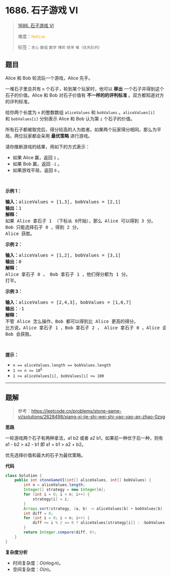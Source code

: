 # 1686. 石子游戏 VI

> [1686. 石子游戏 VI](https://leetcode.cn/problems/stone-game-vi/)
>
> 难度：<font color=orange>`Medium`</font>
>
> 标签：`贪心` `数组` `数学` `博弈` `排序` `堆（优先队列）`

## 题目

<p>Alice 和 Bob 轮流玩一个游戏，Alice 先手。</p>

<p>一堆石子里总共有 <code>n</code> 个石子，轮到某个玩家时，他可以 <strong>移出</strong> 一个石子并得到这个石子的价值。Alice 和 Bob 对石子价值有 <strong>不一样的的评判标准</strong> 。双方都知道对方的评判标准。</p>

<p>给你两个长度为 <code>n</code> 的整数数组 <code>aliceValues</code> 和 <code>bobValues</code> 。<code>aliceValues[i]</code> 和 <code>bobValues[i]</code> 分别表示 Alice 和 Bob 认为第 <code>i</code> 个石子的价值。</p>

<p>所有石子都被取完后，得分较高的人为胜者。如果两个玩家得分相同，那么为平局。两位玩家都会采用 <b>最优策略</b> 进行游戏。</p>

<p>请你推断游戏的结果，用如下的方式表示：</p>

<ul>
	<li>如果 Alice 赢，返回 <code>1</code> 。</li>
	<li>如果 Bob 赢，返回 <code>-1</code> 。</li>
	<li>如果游戏平局，返回 <code>0</code> 。</li>
</ul>

<p> </p>

<p><strong>示例 1：</strong></p>

<pre>
<b>输入：</b>aliceValues = [1,3], bobValues = [2,1]
<b>输出：</b>1
<strong>解释：</strong>
如果 Alice 拿石子 1 （下标从 0开始），那么 Alice 可以得到 3 分。
Bob 只能选择石子 0 ，得到 2 分。
Alice 获胜。
</pre>

<p><strong>示例 2：</strong></p>

<pre>
<strong>输入：</strong>aliceValues = [1,2], bobValues = [3,1]
<b>输出：</b>0
<strong>解释：</strong>
Alice 拿石子 0 ， Bob 拿石子 1 ，他们得分都为 1 分。
打平。
</pre>

<p><strong>示例 3：</strong></p>

<pre>
<b>输入：</b>aliceValues = [2,4,3], bobValues = [1,6,7]
<b>输出：</b>-1
<strong>解释：</strong>
不管 Alice 怎么操作，Bob 都可以得到比 Alice 更高的得分。
比方说，Alice 拿石子 1 ，Bob 拿石子 2 ， Alice 拿石子 0 ，Alice 会得到 6 分而 Bob 得分为 7 分。
Bob 会获胜。
</pre>

<p> </p>

<p><strong>提示：</strong></p>

<ul>
	<li><code>n == aliceValues.length == bobValues.length</code></li>
	<li><code>1 <= n <= 10<sup>5</sup></code></li>
	<li><code>1 <= aliceValues[i], bobValues[i] <= 100</code></li>
</ul>


--------------------

## 题解

> 参考：https://leetcode.cn/problems/stone-game-vi/solutions/2628498/xiang-xi-jie-shi-wei-shi-yao-yao-an-zhao-0zsg

**思路**

一轮游戏两个石子有两种拿法，a1 b2 或者 a2 b1，如果前一种优于后一种，则有 a1 - b2 > a2 - b1 即 a1 + b1 > a2 + b2。

优先选择价值和最大的石子为最优策略。

**代码**

```java
class Solution {
    public int stoneGameVI(int[] aliceValues, int[] bobValues) {
        int n = aliceValues.length;
        Integer[] strategy = new Integer[n];
        for (int i = 0; i < n; i++) {
            strategy[i] = i;
        }
        Arrays.sort(strategy, (a, b) -> aliceValues[b] + bobValues[b] - aliceValues[a] - bobValues[a]);
        int diff = 0;
        for (int i = 0; i < n; i++) {
            diff += i % 2 == 0 ? aliceValues[strategy[i]] : -bobValues[strategy[i]];
        }
        return Integer.compare(diff, 0);
    }
}
```

**复杂度分析**

- 时间复杂度：$O(n \log n)$。
- 空间复杂度：$O(n)$。
